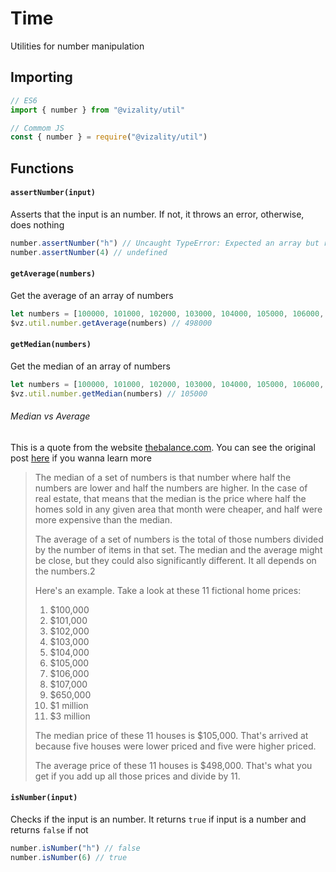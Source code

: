 # Time

Utilities for number manipulation

## Importing

```js
// ES6
import { number } from "@vizality/util"

// Commom JS
const { number } = require("@vizality/util")
```

## Functions

#### `assertNumber(input)`

Asserts that the input is an number. If not, it throws an error, otherwise, does nothing

```js
number.assertNumber("h") // Uncaught TypeError: Expected an array but received string.
number.assertNumber(4) // undefined
```

#### `getAverage(numbers)`

Get the average of an array of numbers

```js
let numbers = [100000, 101000, 102000, 103000, 104000, 105000, 106000, 107000, 650000, 1000000, 3000000]
$vz.util.number.getAverage(numbers) // 498000
```

#### `getMedian(numbers)`

Get the median of an array of numbers

```js
let numbers = [100000, 101000, 102000, 103000, 104000, 105000, 106000, 107000, 650000, 1000000, 3000000]
$vz.util.number.getMedian(numbers) // 105000
```

###### Median vs Average

This is a quote from the website [thebalance.com](https://www.thebalance.com/). You can see the original post [here](https://www.thebalance.com/median-vs-average-what-the-difference-2682237) if you wanna learn more

> The median of a set of numbers is that number where half the numbers are lower and half the numbers are higher. In the case of real estate, that means that the median is the price where half the homes sold in any given area that month were cheaper, and half were more expensive than the median.
>
> The average of a set of numbers is the total of those numbers divided by the number of items in that set. The median and the average might be close, but they could also significantly different. It all depends on the numbers.2
>
> 
>
> Here's an example. Take a look at these 11 fictional home prices:
>
> 1. $100,000
> 2. $101,000
> 3. $102,000
> 4. $103,000
> 5. $104,000
> 6. $105,000
> 7. $106,000
> 8. $107,000
> 9. $650,000
> 10. $1 million
> 11. $3 million
>
> The median price of these 11 houses is $105,000. That's arrived at because five houses were lower priced and five were higher priced.
>
> The average price of these 11 houses is $498,000. That's what you get if you add up all those prices and divide by 11.

#### `isNumber(input)`

Checks if the input is an number. It returns `true` if input is a number and returns `false` if not

```js
number.isNumber("h") // false
number.isNumber(6) // true
```
